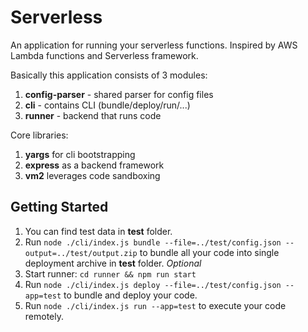 # Serverless

An application for running your serverless functions. Inspired by AWS Lambda functions and Serverless framework.

Basically this application consists of 3 modules:
1. **config-parser** - shared parser for config files
2. **cli** - contains CLI (bundle/deploy/run/...)
3. **runner** - backend that runs code

Core libraries:
1. **yargs** for cli bootstrapping
2. **express** as a backend framework
3. **vm2** leverages code sandboxing

## Getting Started

1. You can find test data in **test** folder.
2. Run `node ./cli/index.js bundle --file=../test/config.json --output=../test/output.zip` to bundle all your code into single deployment archive in **test** folder. *Optional*
3. Start runner: `cd runner && npm run start`
4. Run `node ./cli/index.js deploy --file=../test/config.json --app=test` to bundle and deploy your code.
5. Run `node ./cli/index.js run --app=test` to execute your code remotely.

